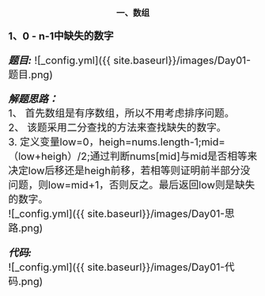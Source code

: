 <center><b><big>一、数组<big></b></center>  


<b>1、0 - n-1中缺失的数字</b>


<b>*题目:*</b>
![_config.yml]({{ site.baseurl}}/images/Day01-题目.png)  


<b>*解题思路：*</b>  
1、 首先数组是有序数组，所以不用考虑排序问题。  
2、 该题采用二分查找的方法来查找缺失的数字。  
3.  定义变量low=0，heigh=nums.length-1;mid=（low+heigh）/2;通过判断nums[mid]与mid是否相等来决定low后移还是heigh前移，若相等则证明前半部分没问题，则low=mid+1，否则反之。最后返回low则是缺失的数字。    
![_config.yml]({{ site.baseurl}}/images/Day01-思路.png)

  
<b>*代码:*</b>  
![_config.yml]({{ site.baseurl}}/images/Day01-代码.png)


    

